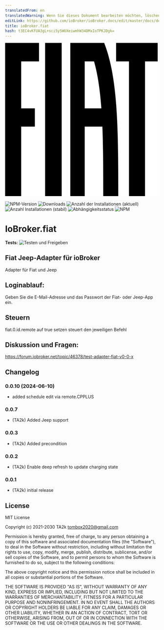 ```yaml
---
translatedFrom: en
translatedWarning: Wenn Sie dieses Dokument bearbeiten möchten, löschen Sie bitte das Feld "translationsFrom". Andernfalls wird dieses Dokument automatisch erneut übersetzt
editLink: https://github.com/ioBroker/ioBroker.docs/edit/master/docs/de/adapterref/iobroker.fiat/README.md
title: ioBroker.fiat
hash: t3EC4vKfUA3gL+sci5y5WUXeiwmhW34DMxIoTPKJDgk=
---
```

![Logo](../../../en/adapterref/iobroker.fiat/admin/fiat.png)

![NPM-Version](https://img.shields.io/npm/v/iobroker.fiat.svg)
![Downloads](https://img.shields.io/npm/dm/iobroker.fiat.svg)
![Anzahl der Installationen (aktuell)](https://iobroker.live/badges/fiat-installed.svg)
![Anzahl Installationen (stabil)](https://iobroker.live/badges/fiat-stable.svg)
![Abhängigkeitsstatus](https://img.shields.io/david/TA2k/iobroker.fiat.svg)
![NPM](https://nodei.co/npm/iobroker.fiat.png?downloads=true)

# IoBroker.fiat
**Tests:** ![Testen und Freigeben](https://github.com/TA2k/ioBroker.fiat/workflows/Test%20and%20Release/badge.svg)

## Fiat Jeep-Adapter für ioBroker
Adapter für Fiat und Jeep

## Loginablauf:
Geben Sie die E-Mail-Adresse und das Passwort der Fiat- oder Jeep-App ein.

## Steuern
fiat.0.id.remote auf true setzen steuert den jeweiligen Befehl

## Diskussion und Fragen:
https://forum.iobroker.net/topic/46378/test-adapter-fiat-v0-0-x

## Changelog
### 0.0.10 (2024-06-10)

- added schedule edit via remote.CPPLUS

### 0.0.7

- (TA2k) Added Jeep support

### 0.0.3

- (TA2k) Added precondition

### 0.0.2

- (TA2k) Enable deep refresh to update charging state

### 0.0.1

- (TA2k) initial release

## License

MIT License

Copyright (c) 2021-2030 TA2k <tombox2020@gmail.com>

Permission is hereby granted, free of charge, to any person obtaining a copy
of this software and associated documentation files (the "Software"), to deal
in the Software without restriction, including without limitation the rights
to use, copy, modify, merge, publish, distribute, sublicense, and/or sell
copies of the Software, and to permit persons to whom the Software is
furnished to do so, subject to the following conditions:

The above copyright notice and this permission notice shall be included in all
copies or substantial portions of the Software.

THE SOFTWARE IS PROVIDED "AS IS", WITHOUT WARRANTY OF ANY KIND, EXPRESS OR
IMPLIED, INCLUDING BUT NOT LIMITED TO THE WARRANTIES OF MERCHANTABILITY,
FITNESS FOR A PARTICULAR PURPOSE AND NONINFRINGEMENT. IN NO EVENT SHALL THE
AUTHORS OR COPYRIGHT HOLDERS BE LIABLE FOR ANY CLAIM, DAMAGES OR OTHER
LIABILITY, WHETHER IN AN ACTION OF CONTRACT, TORT OR OTHERWISE, ARISING FROM,
OUT OF OR IN CONNECTION WITH THE SOFTWARE OR THE USE OR OTHER DEALINGS IN THE
SOFTWARE.